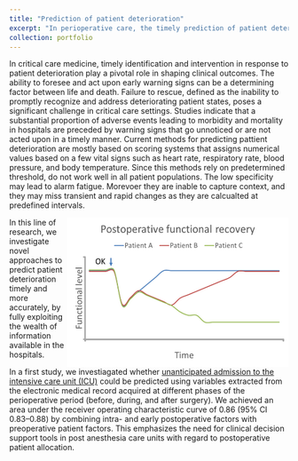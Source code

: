 ```yaml
---
title: "Prediction of patient deterioration"
excerpt: "In perioperative care, the timely prediction of patient deterioration has as a pivotal role in ensuring optimal patient outcomes and the efficient allocation of resources within hospital settings. The ability to foresee changes in a patient's condition before they escalate into critical states is paramount for healthcare providers seeking to deliver high-quality and patient-centered care. In this line of research, we develop novel strategies for timely prediction of patients at risk. <br/><img src='/images/patient_deterioration.png' width='300px'>"
collection: portfolio
---
```


In critical care medicine, timely identification and intervention in response to patient deterioration play a pivotal role in shaping clinical outcomes. The ability to foresee and act upon early warning signs can be a determining factor between life and death. Failure to rescue, defined as the inability to promptly recognize and address deteriorating patient states, poses a significant challenge in critical care settings. Studies indicate that a substantial proportion of adverse events leading to morbidity and mortality in hospitals are preceded by warning signs that go unnoticed or are not acted upon in a timely manner. Current methods for predicting pattient deterioration are mostly based on scoring systems that assigns numerical values based on a few vital signs such as heart rate, respiratory rate, blood pressure, and body temperature. Since this methods rely on predetermined threshold, do not work well in all patient populations. The low specificity may lead to alarm fatigue. Morevoer they are inable to capture context, and they may miss transient and rapid changes as they are calcualted at predefined intervals.

<img src='/images/patient_deterioration.png' width='400px' align='right'>
In this line of research, we investigate novel approaches to predict patient deterioration timely and more accurately, by fully exploiting the wealth of information available in the hospitals.



In a first study, we investiagated whether [unanticipated admission to the intensive care unit (ICU)](https://journals.plos.org/plosone/article/authors?id=10.1371/journal.pone.0286818) could be predicted using variables extracted from the electronic medical record acquired at different phases of the perioperative period (before, during, and after surgery). We achieved an area under the receiver operating characteristic curve of 0.86 (95% CI 0.83–0.88) by combining intra- and early postoperative factors with preoperative patient factors. This emphasizes the need for clinical decision support tools in post anesthesia care units with regard to postoperative patient allocation.

